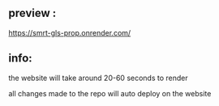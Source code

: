 preview :
-

https://smrt-gls-prop.onrender.com/

info:
-
the website will take around 20-60 seconds to render 

all changes made to the repo will auto deploy on the website
